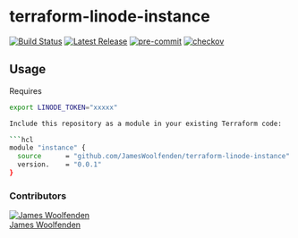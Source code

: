 # terraform-linode-instance

[![Build Status](https://github.com/JamesWoolfenden/terraform-linode-instance/workflows/Verify%20and%20Bump/badge.svg?branch=master)](https://github.com/JamesWoolfenden/terraform-linode-instance)
[![Latest Release](https://img.shields.io/github/release/JamesWoolfenden/terraform-linode-instance.svg)](https://github.com/JamesWoolfenden/terraform-linode-instance/releases/latest)
[![pre-commit](https://img.shields.io/badge/pre--commit-enabled-brightgreen?logo=pre-commit&logoColor=white)](https://github.com/pre-commit/pre-commit)
[![checkov](https://img.shields.io/badge/checkov-verified-brightgreen)](https://www.checkov.io/)

## Usage

Requires

```bash
export LINODE_TOKEN="xxxxx"

Include this repository as a module in your existing Terraform code:

```hcl
module "instance" {
  source      = "github.com/JamesWoolfenden/terraform-linode-instance"
  version.    = "0.0.1"
}
```

<!-- BEGINNING OF PRE-COMMIT-TERRAFORM DOCS HOOK -->

<!-- END OF PRE-COMMIT-TERRAFORM DOCS HOOK -->

### Contributors

[![James Woolfenden][jameswoolfenden_avatar]][jameswoolfenden_homepage]<br/>[James Woolfenden][jameswoolfenden_homepage]

[jameswoolfenden_homepage]: https://github.com/jameswoolfenden
[jameswoolfenden_avatar]: https://github.com/jameswoolfenden.png?size=150
[github]: https://github.com/jameswoolfenden
[linkedin]: https://www.linkedin.com/in/jameswoolfenden/
[twitter]: https://twitter.com/JimWoolfenden

